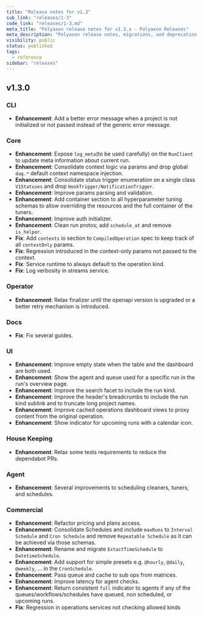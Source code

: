 ```yaml
---
title: "Release notes for v1.3"
sub_link: "releases/1-3"
code_link: "releases/1-3.md"
meta_title: "Polyaxon release notes for v1.3.x - Polyaxon Releases"
meta_description: "Polyaxon release notes, migrations, and deprecation notes for v1.3.x."
visibility: public
status: published
tags:
  - reference
sidebar: "releases"
---
```


## v1.3.0

### CLI

 * **Enhancement**: Add a better error message when a project is not initialized or not passed instead of the generic error message.

### Core

 * **Enhancement**: Expose `log_meta`(to be used carefully) on the `RunClient` to update meta information about current run.
 * **Enhancement**: Consolidate context logic via params and drop global `dag.*` default context namespace injection.
 * **Enhancement**: Consolidate status trigger enumeration on a single class `V1Statuses` and drop `HookTrigger/NotificationTrigger`. 
 * **Enhancement**: Improve params parsing and validation.
 * **Enhancement**: Add container section to all hyperparameter tuning schemas to allow overriding the resources and the full container of the tuners.
 * **Enhancement**: Improve auth initializer.
 * **Enhancement**: Clean run protos; add `schedule_at` and remove `is_helper`.  
 * **Fix**: Add `contexts` io section to `CompiledOperation` spec to keep track of all `contextOnly` params.
 * **Fix**: Regression introduced in the context-only params not passed to the context.
 * **Fix**: Service runtime to always default to the operation kind.
 * **Fix**: Log verbosity in streams service.
 
### Operator

 * **Enhancement**: Relax finalizer until the openapi version is upgraded or a better retry mechanism is introduced.

### Docs

 * **Fix**: Fix several guides.

### UI

 * **Enhancement**: Improve empty state when the table and the dashboard are both used.
 * **Enhancement**: Show the agent and queue used for a specific run in the run's overview page.
 * **Enhancement**: Improve the search facet to include the run kind.
 * **Enhancement**: Improve the header's breadcrumbs to include the run kind sublink and to truncate long project names.
 * **Enhancement**: Improve cached operations dashboard views to proxy content from the original operation.
 * **Enhancement**: Show indicator for upcoming runs with a calendar icon.

### House Keeping

 * **Enhancement**: Relax some tests requirements to reduce the dependabot PRs.

### Agent

 * **Enhancement**: Several improvements to scheduling cleaners, tuners, and schedules.

### Commercial

 * **Enhancement**: Refactor pricing and plans access.
 * **Enhancement**: Consolidate Schedules and include `maxRuns` to `Interval Schedule` and `Cron Schedule` and remove `Repeatable Schedule` as it can be achieved via those schemas.
 * **Enhancement**: Rename and migrate `ExtactTimeSchedule` to `DatetimeSchedule`.
 * **Enhancement**: Add support for simple presets e.g. `@hourly`, `@daily`, `@weekly`, ... in the `CronSchedule`.
 * **Enhancement**: Pass queue and cache to sub ops from matrices.
 * **Enhancement**: Improve latency for agent checks.
 * **Enhancement**: Return consistent `full` indicator to agents if any of the queues/workflows/schedules have queued, non scheduled, or upcoming runs.  
 * **Fix**: Regression in operations services not checking allowed kinds 
